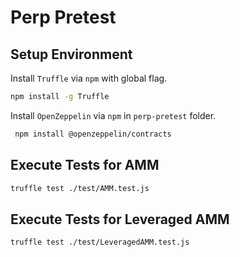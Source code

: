 # Perp Pretest

## Setup Environment

Install `Truffle` via `npm` with global flag.

```bash
npm install -g Truffle
```

Install `OpenZeppelin` via `npm` in `perp-pretest` folder.

```bash
 npm install @openzeppelin/contracts
```

## Execute Tests for AMM

```bash
truffle test ./test/AMM.test.js
```

## Execute Tests for Leveraged AMM

```bash
truffle test ./test/LeveragedAMM.test.js
```
